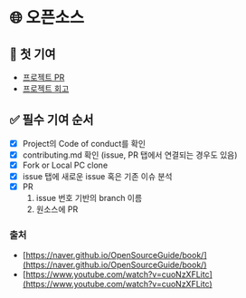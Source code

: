 # 🌐 오픈소스

## &#x20;🚀 첫 기여

* [프로젝트 PR](https://github.com/naver/egjs-flicking/pull/799)
* [프로젝트 회고](first-commit.md)



## ✅ 필수 기여 순서

* [x] Project의 Code of conduct를 확인
* [x] contributing.md 확인 (issue, PR 탭에서 연결되는 경우도 있음)
* [x] Fork or Local PC clone
* [x] issue 탭에 새로운 issue 혹은 기존 이슈 분석
* [x] PR
  1. issue 번호 기반의 branch 이름
  2. 원소스에 PR



### 출처

* [https://naver.github.io/OpenSourceGuide/book/](https://naver.github.io/OpenSourceGuide/book/)
* [https://www.youtube.com/watch?v=cuoNzXFLitc](https://www.youtube.com/watch?v=cuoNzXFLitc)

